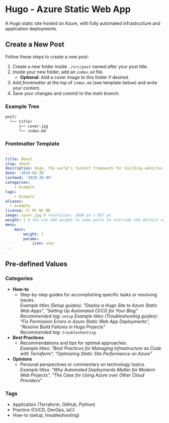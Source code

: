 # Hugo - Azure Static Web App
A Hugo static site hosted on Azure, with fully automated infrastructure and application deployments.

## Create a New Post
Follow these steps to create a new post:
1. Create a new folder inside `./src/post` named after your post title.
2. Inside your new folder, add an `index.md` file.
    -  **Optional**: Add a cover image to this folder if desired.
3. Add *frontmatter* at the top of `index.md` (see template below) and write your content.
4. Save your changes and commit to the *main* branch.

### Example Tree
```bash
post/
  └── title/
      ├── cover.jpg
      └── index.md
```

### Frontmatter Template

```yaml
---
title: About
slug: about
description: Hugo, the world's fastest framework for building websites
date: '2019-02-28'
lastmod: '2020-10-09'
categories:
    - Example
tags:
    - Example
aliases:
  - example
license: CC BY-NC-ND
image: cover.jpg # resolution: 1000 px × 667 px
weight: 1 # You can add weight to some posts to override the default sorting (date descending)
menu:
    main: 
        weight: 1
        params:
            icon: user
---
```

## Pre-defined Values

### Categories
- **How-to**  
    - Step-by-step guides for accomplishing specific tasks or resolving issues.  
    *Example titles (Setup guides): "Deploy a Hugo Site to Azure Static Web Apps", "Setting Up Automated CI/CD for Your Blog"*  
    *Recommended tag: `setup`*
    *Example titles (Troubleshooting guides): "Fix Permission Errors in Azure Static Web App Deployments", "Resolve Build Failures in Hugo Projects"*  
    *Recommended tag: `troubleshooting`*
- **Best Practices**  
    - Recommendations and tips for optimal approaches.  
    *Example titles: "Best Practices for Managing Infrastructure as Code with Terraform", "Optimizing Static Site Performance on Azure"*
- **Opinions**  
    - Personal perspectives or commentary on technology topics.  
    *Example titles: "Why Automated Deployments Matter for Modern Web Projects", "The Case for Using Azure over Other Cloud Providers"*

### Tags
- Application (Terraform, GitHub, Python)
- Practice (CI/CD, DevOps, IaC)
- How-to (setup, troubleshooting)
